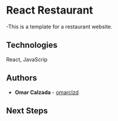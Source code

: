 # React Restaurant

-This is a template for a restaurant website.

## Technologies

React, JavaScrip

## Authors

- **Omar Calzada** - [omarclzd](https://github.com/omarclzd)

## Next Steps

